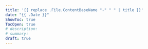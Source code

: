 ```yaml
---
title: '{{ replace .File.ContentBaseName "-" " " | title }}'
date: "{{ .Date }}"
ShowToc: true
TocOpen: true
# description:
# summary:
draft: true
---
```

